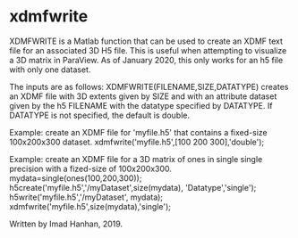 # xdmfwrite

XDMFWRITE is a Matlab function that can be used to create an XDMF text file for an associated 3D H5 file. This is useful when attempting to visualize a 3D matrix in ParaView. As of January 2020, this only works for an h5 file with only one dataset.

The inputs are as follows:
XDMFWRITE(FILENAME,SIZE,DATATYPE) creates an XDMF file with 3D extents given by SIZE and with an attribute dataset given by the h5 FILENAME with the datatype specified by DATATYPE. If DATATYPE is not specified, the default is double.

Example:  create an XDMF file for 'myfile.h5' that contains a fixed-size 100x200x300 dataset.
    xdmfwrite('myfile.h5',[100 200 300],'double');

Example:  create an XDMF file for a 3D matrix of ones in single single precision with a fized-size of 100x200x300.
    mydata=single(ones(100,200,300));
    h5create('myfile.h5','/myDataset',size(mydata), 'Datatype','single');
    h5write('myfile.h5','/myDataset', mydata);
    xdmfwrite('myfile.h5',size(mydata),'single');

Written by Imad Hanhan, 2019.
